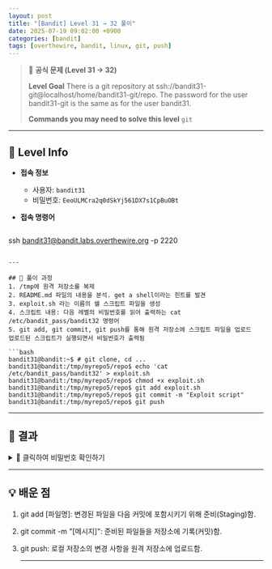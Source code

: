 ```yaml
---
layout: post
title: "[Bandit] Level 31 → 32 풀이"
date: 2025-07-19 09:02:00 +0900
categories: [bandit]
tags: [overthewire, bandit, linux, git, push]
---
```


> 📝 **공식 문제 (Level 31 → 32)**
>
> **Level Goal**
> There is a git repository at ssh://bandit31-git@localhost/home/bandit31-git/repo. The password for the user bandit31-git is the same as for the user bandit31.
>
> **Commands you may need to solve this level**
> `git`

---

## 🔐 Level Info

- **접속 정보**
  - 사용자: `bandit31`
  - 비밀번호: `EeoULMCra2q0dSkYj561DX7s1CpBuOBt`
  
- **접속 명령어**

  ```bash
ssh bandit31@bandit.labs.overthewire.org -p 2220
  ```

---

## 🧪 풀이 과정
1. /tmp에 원격 저장소를 복제
2. README.md 파일의 내용을 분석. get a shell이라는 힌트를 발견
3. exploit.sh 라는 이름의 쉘 스크립트 파일을 생성
4. 스크립트 내용: 다음 레벨의 비밀번호를 읽어 출력하는 cat /etc/bandit_pass/bandit32 명령어
5. git add, git commit, git push를 통해 원격 저장소에 스크립트 파일을 업로드
업로드된 스크립트가 실행되면서 비밀번호가 출력됨

```bash
bandit31@bandit:~$ # git clone, cd ...
bandit31@bandit:/tmp/myrepo5/repo$ echo 'cat /etc/bandit_pass/bandit32' > exploit.sh
bandit31@bandit:/tmp/myrepo5/repo$ chmod +x exploit.sh
bandit31@bandit:/tmp/myrepo5/repo$ git add exploit.sh
bandit31@bandit:/tmp/myrepo5/repo$ git commit -m "Exploit script"
bandit31@bandit:/tmp/myrepo5/repo$ git push
```

---

## 🎯 결과

<details markdown="1">
<summary>👀 클릭하여 비밀번호 확인하기</summary>

```bash
tRae0UfB9v0UzbCdn9cY0gQnds9GF58Q
```

</details>

---

## 💡 배운 점
1. git add [파일명]: 변경된 파일을 다음 커밋에 포함시키기 위해 준비(Staging)함.
2. git commit -m "[메시지]": 준비된 파일들을 저장소에 기록(커밋)함.
3. git push: 로컬 저장소의 변경 사항을 원격 저장소에 업로드함.

    ---
